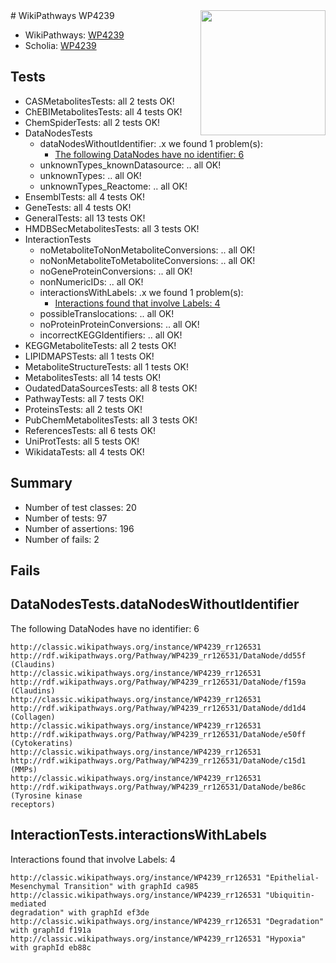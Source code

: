 <img style="float: right; width: 200px" src="https://upload.wikimedia.org/wikipedia/commons/thumb/8/83/Wplogo_with_text_500.png/640px-Wplogo_with_text_500.png" />
# WikiPathways WP4239

* WikiPathways: [WP4239](https://wikipathways.org/pathways/WP4239)
* Scholia: [WP4239](https://scholia.toolforge.org/wikipathways/WP4239)
## Tests
* CASMetabolitesTests: all 2 tests OK!
* ChEBIMetabolitesTests: all 4 tests OK!
* ChemSpiderTests: all 2 tests OK!
* DataNodesTests
    * dataNodesWithoutIdentifier: .x we found 1 problem(s):
        * [The following DataNodes have no identifier: 6](#d2d32fa5)
    * unknownTypes_knownDatasource: .. all OK!
    * unknownTypes: .. all OK!
    * unknownTypes_Reactome: .. all OK!
* EnsemblTests: all 4 tests OK!
* GeneTests: all 4 tests OK!
* GeneralTests: all 13 tests OK!
* HMDBSecMetabolitesTests: all 3 tests OK!
* InteractionTests
    * noMetaboliteToNonMetaboliteConversions: .. all OK!
    * noNonMetaboliteToMetaboliteConversions: .. all OK!
    * noGeneProteinConversions: .. all OK!
    * nonNumericIDs: .. all OK!
    * interactionsWithLabels: .x we found 1 problem(s):
        * [Interactions found that involve Labels: 4](#630d267b)
    * possibleTranslocations: .. all OK!
    * noProteinProteinConversions: .. all OK!
    * incorrectKEGGIdentifiers: .. all OK!
* KEGGMetaboliteTests: all 2 tests OK!
* LIPIDMAPSTests: all 1 tests OK!
* MetaboliteStructureTests: all 1 tests OK!
* MetabolitesTests: all 14 tests OK!
* OudatedDataSourcesTests: all 8 tests OK!
* PathwayTests: all 7 tests OK!
* ProteinsTests: all 2 tests OK!
* PubChemMetabolitesTests: all 3 tests OK!
* ReferencesTests: all 6 tests OK!
* UniProtTests: all 5 tests OK!
* WikidataTests: all 4 tests OK!


## Summary

* Number of test classes: 20
* Number of tests: 97
* Number of assertions: 196
* Number of fails: 2

## Fails

<a name="d2d32fa5" />

## DataNodesTests.dataNodesWithoutIdentifier

The following DataNodes have no identifier: 6
```
http://classic.wikipathways.org/instance/WP4239_rr126531 http://rdf.wikipathways.org/Pathway/WP4239_rr126531/DataNode/dd55f (Claudins)
http://classic.wikipathways.org/instance/WP4239_rr126531 http://rdf.wikipathways.org/Pathway/WP4239_rr126531/DataNode/f159a (Claudins)
http://classic.wikipathways.org/instance/WP4239_rr126531 http://rdf.wikipathways.org/Pathway/WP4239_rr126531/DataNode/dd1d4 (Collagen)
http://classic.wikipathways.org/instance/WP4239_rr126531 http://rdf.wikipathways.org/Pathway/WP4239_rr126531/DataNode/e50ff (Cytokeratins)
http://classic.wikipathways.org/instance/WP4239_rr126531 http://rdf.wikipathways.org/Pathway/WP4239_rr126531/DataNode/c15d1 (MMPs)
http://classic.wikipathways.org/instance/WP4239_rr126531 http://rdf.wikipathways.org/Pathway/WP4239_rr126531/DataNode/be86c (Tyrosine kinase 
receptors)
```

<a name="630d267b" />

## InteractionTests.interactionsWithLabels

Interactions found that involve Labels: 4
```
http://classic.wikipathways.org/instance/WP4239_rr126531 "Epithelial-Mesenchymal Transition" with graphId ca985
http://classic.wikipathways.org/instance/WP4239_rr126531 "Ubiquitin-mediated
degradation" with graphId ef3de
http://classic.wikipathways.org/instance/WP4239_rr126531 "Degradation" with graphId f191a
http://classic.wikipathways.org/instance/WP4239_rr126531 "Hypoxia" with graphId eb88c
```

